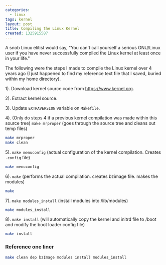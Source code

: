 ```yaml
---
categories:
  - linux
tags: kernel
layout: post
title: Compiling the Linux Kernel
created: 1325915587
---
```


A snob Linux elitist would say, "You can't call yourself a serious GNU/Linux user if you have never successfully compiled the Linux kernel at least once in your life."

The following were the steps I made to compile the Linux kernel over 4 years ago (I just happened to find my reference text file that I saved, buried within my home directory). 

1). Download kernel source code from <a href="https://www.kernel.org" target="_blank">https://www.kernel.org</a>.

2). Extract kernel source.

3). Update `EXTRAVERSION` variable on `Makefile`.

4). (Only do steps 4 if a previous kernel compilation was made within this source tree) `make mrproper` (goes through the source tree and cleans out temp files)

```bash
make mrproper
make clean
```

5). `make menuconfig` (actual configuration of the kernel compilation. Creates `.config` file)

```bash
make menuconfig
```

6). `make` (performs the actual compilation. creates bzimage file. makes the modules)

```bash
make
```

7). `make modules_install` (install modules into /lib/modules)

```bash
make modules_install
```

8). `make install` (will automatically copy the kernel and initrd file to /boot and modify the boot loader config file)

```bash
make install
```


### Reference one liner

```bash
make clean dep bzImage modules install modules_install
```

